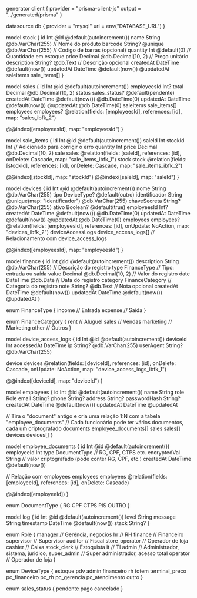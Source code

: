 generator client {
  provider = "prisma-client-js"
  output   = "../generated/prisma"
}

datasource db {
  provider = "mysql"
  url      = env("DATABASE_URL")
}

model stock {
  id          Int          @id @default(autoincrement())
  name        String       @db.VarChar(255) // Nome do produto
  barcode     String?      @unique @db.VarChar(255) // Código de barras (opcional)
  quantity    Int          @default(0) // Quantidade em estoque
  price       Decimal      @db.Decimal(10, 2) // Preço unitário
  description String?      @db.Text // Descrição opcional
  createdAt   DateTime     @default(now())
  updatedAt   DateTime     @default(now()) @updatedAt
  saleItems   sale_items[]
}

model sales {
  id          Int           @id @default(autoincrement())
  employeesId Int?
  total       Decimal       @db.Decimal(10, 2)
  status      sales_status? @default(pendente)
  createdAt   DateTime      @default(now()) @db.DateTime(0)
  updatedAt   DateTime      @default(now()) @updatedAt @db.DateTime(0)
  saleItems   sale_items[]
  employees   employees?    @relation(fields: [employeesId], references: [id], map: "sales_ibfk_2")

  @@index([employeesId], map: "employeesId")
}

model sale_items {
  id       Int     @id @default(autoincrement())
  saleId   Int
  stockId  Int // Adicionado para corrigir o erro
  quantity Int
  price    Decimal @db.Decimal(10, 2)
  sale     sales   @relation(fields: [saleId], references: [id], onDelete: Cascade, map: "sale_items_ibfk_1")
  stock    stock   @relation(fields: [stockId], references: [id], onDelete: Cascade, map: "sale_items_ibfk_2")

  @@index([stockId], map: "stockId")
  @@index([saleId], map: "saleId")
}

model devices {
  id               Int                  @id @default(autoincrement())
  nome             String               @db.VarChar(255)
  tipo             DeviceType?          @default(outro)
  identificador    String               @unique(map: "identificador") @db.VarChar(255)
  chaveSecreta     String?              @db.VarChar(255)
  ativo            Boolean?             @default(true)
  employeesId      Int?
  createdAt        DateTime             @default(now()) @db.DateTime(0)
  updatedAt        DateTime             @default(now()) @updatedAt @db.DateTime(0)
  employees        employees?           @relation(fields: [employeesId], references: [id], onUpdate: NoAction, map: "devices_ibfk_2")
  deviceAccessLogs device_access_logs[] // Relacionamento com device_access_logs

  @@index([employeesId], map: "employeesId")
}

model finance {
  id          Int             @id @default(autoincrement())
  description String          @db.VarChar(255) // Descrição do registro
  type        FinanceType // Tipo: entrada ou saída
  value       Decimal         @db.Decimal(10, 2) // Valor do registro
  date        DateTime        @db.Date // Data do registro
  category    FinanceCategory // Categoria do registro
  note        String?         @db.Text // Nota opcional
  createdAt   DateTime        @default(now())
  updatedAt   DateTime        @default(now()) @updatedAt
}

enum FinanceType {
  income // Entrada
  expense // Saída
}

enum FinanceCategory {
  rent // Aluguel
  sales // Vendas
  marketing // Marketing
  other // Outros
}

model device_access_logs {
  id         Int      @id @default(autoincrement())
  deviceId   Int
  accessedAt DateTime 
  ip         String?  @db.VarChar(255)
  userAgent  String?  @db.VarChar(255)

  device devices @relation(fields: [deviceId], references: [id], onDelete: Cascade, onUpdate: NoAction, map: "device_access_logs_ibfk_1")

  @@index([deviceId], map: "deviceId")
}

model employees {
  id           Int      @id @default(autoincrement())
  name         String
  role         Role
  email        String?
  phone        String?
  address      String?
  passwordHash String?
  createdAt    DateTime @default(now())
  updatedAt    DateTime @updatedAt

  // Tira o "document" antigo e cria uma relação 1:N com a tabela "employee_documents"
  // Cada funcionário pode ter vários documentos, cada um criptografado
  documents employee_documents[]
  sales     sales[]
  devices   devices[]
}

model employee_documents {
  id           Int          @id @default(autoincrement())
  employeeId   Int
  type         DocumentType // RG, CPF, CTPS etc.
  encryptedVal String // valor criptografado (pode conter RG, CPF, etc.)
  createdAt    DateTime     @default(now())

  // Relação com employees
  employees employees @relation(fields: [employeeId], references: [id], onDelete: Cascade)

  @@index([employeeId])
}

enum DocumentType {
  RG
  CPF
  CTPS
  PIS
  OUTRO
}

model log {
  id        Int      @id @default(autoincrement())
  level     String
  message   String
  timestamp DateTime @default(now())
  stack     String?
}

enum Role {
  manager // Gerência, negocios
  hr // RH
  finance // Financeiro
  supervisor // Supervisor
  auditor // Fiscal
  store_operator // Operador de loja
  cashier // Caixa
  stock_clerk // Estoquista
  it // TI
  admin // Administrador, sistema, juridico,
  super_admin // Super administrador, acesso total
  operator // Operador de loja
}

enum DeviceType {
  estoque
  pdv
  admin
  financeiro
  rh
  totem
  terminal_preco
  pc_financeiro
  pc_rh
  pc_gerencia
  pc_atendimento
  outro
}

enum sales_status {
  pendente
  pago
  cancelado
}
